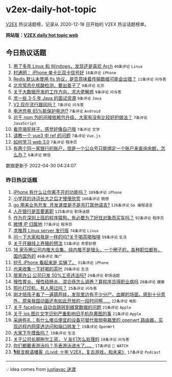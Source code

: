 # v2ex-daily-hot-topic

[V2EX](https://www.v2ex.com/) 热议话题榜，记录从 2020-12-18 日开始的 V2EX 热议话题榜单。

**网站版：[V2EX daily hot topic web](https://boojack.github.io/v2ex-daily-hot-topic-web/)**

## 今日热议话题

<!-- TODAY BEGIN -->

1. [用了多年 Linux 和 Windows，发现还是喜欢 Arch](https://www.v2ex.com/t/850164) `40条评论` `Linux`
1. [村通网： iPhone 单卡比双卡信号好](https://www.v2ex.com/t/850157) `18条评论` `iPhone`
1. [Redis 默认未使用 tls 协议，是否意味着传输数据可能会出错？](https://www.v2ex.com/t/850179) `11条评论` `问与答`
1. [北京常态化核酸检测，要出茧子了](https://www.v2ex.com/t/850183) `9条评论` `北京`
1. [关于大数据开发的工作方向，求大佬解惑](https://www.v2ex.com/t/850167) `9条评论` `问与答`
1. [求一些 3-5 年 Java 的面试资源](https://www.v2ex.com/t/850159) `9条评论` `Java`
1. [V2 现在流行跟风吗？](https://www.v2ex.com/t/850190) `7条评论` `问与答`
1. [电池充电 85%能保护电池!?](https://www.v2ex.com/t/850189) `7条评论` `Android`
1. [对于 npm 包的间接依赖包升级，大家有没有比较好的做法？](https://www.v2ex.com/t/850177) `7条评论` `JavaScript`
1. [看完骆驼祥子，感觉好像自己哦](https://www.v2ex.com/t/850169) `7条评论` `文学`
1. [请教一个 vue3 中 ref 的问题](https://www.v2ex.com/t/850162) `7条评论` `Vue.js`
1. [如何学习 web 3.0](https://www.v2ex.com/t/850160) `7条评论` `程序员`
1. [有两个同一家银行的账户，但是一个公众号只能绑定一个账户来查询余额，怎么办？](https://www.v2ex.com/t/850161) `6条评论` `微信`

数据更新于 2022-04-30 04:24:07

<!-- TODAY END -->

### 昨日热议话题

<!-- YESTERDAY BEGIN -->

1. [iPhone 有什么让你离不开的功能吗？](https://www.v2ex.com/t/849965) `189条评论` `iPhone`
1. [小学背的诗词长大之后才慢慢欣赏](https://www.v2ex.com/t/850010) `160条评论` `随想`
1. [go 用来业务开发, 开发速度是不是吊打其他语言?](https://www.v2ex.com/t/849956) `126条评论` `Go 编程语言`
1. [人在银行是否要离职](https://www.v2ex.com/t/849941) `125条评论` `职场话题`
1. [作为在深圳上班的程序猿狗，有必要为了好找对象而买车吗？](https://www.v2ex.com/t/850017) `92条评论` `程序员`
1. [微博 IP 归属地](https://www.v2ex.com/t/850097) `77条评论` `程序员`
1. [求推荐 Linux server 发行版](https://www.v2ex.com/t/849966) `74条评论` `Linux`
1. [问一下大家和我是一样的吗?关于喝茶喝咖啡](https://www.v2ex.com/t/849961) `59条评论` `生活`
1. [关于开展线上养殖的想法](https://www.v2ex.com/t/849984) `53条评论` `奇思妙想`
1. [18 家币圈公司内推大合集，纯内推不是猎头，一个圈子的，各种职位都有，国内国外的](https://www.v2ex.com/t/849972) `46条评论` `推广`
1. [挖孔 iPhone 看起来是 实锤了。](https://www.v2ex.com/t/850063) `31条评论` `iPhone`
1. [也来收集一下好喝的茶叶](https://www.v2ex.com/t/850039) `29条评论` `生活`
1. [居家办公,公司只发 50%工资违法吗?](https://www.v2ex.com/t/849962) `29条评论` `职场话题`
1. [慢性胃炎、慢性结肠炎、混合痔怎么调养？算程序员得职业病吗](https://www.v2ex.com/t/850013) `28条评论` `健康`
1. [照片打印机，有人用过吗？](https://www.v2ex.com/t/849944) `25条评论` `问与答`
1. [刚才陪孩子看了一遍葫芦娃，发现里边有不少分尸，血腥的场面，感到十分意外，原来我国动画还有如此开放的一段时间啊……](https://www.v2ex.com/t/850123) `22条评论` `电影`
1. [关于 facetime 自动会跳转到蜂窝数据的问题](https://www.v2ex.com/t/850124) `21条评论` `Apple`
1. [关于 ios 图片文字识别严重影响旧手机存黄图的事](https://www.v2ex.com/t/850001) `21条评论` `Apple`
1. [采纳有礼：有什么傻瓜便宜的设备可替代我弱电箱里的 openwrt 路由器，实现远程内网穿透访问和端口转发？](https://www.v2ex.com/t/850136) `19条评论` `OpenWrt`
1. [大家下午摸鱼吗？](https://www.v2ex.com/t/849999) `19条评论` `生活`
1. [关于公司长期拖欠工资， V 友们怎么处理的](https://www.v2ex.com/t/849969) `18条评论` `问与答`
1. [你们都戴表游泳吗？手表游泳进水了。。。](https://www.v2ex.com/t/850099) `17条评论` ` WATCH`
1. [🎙枫言枫语播客《Livid: 十年 V2EX，复古游戏，和未来》](https://www.v2ex.com/t/850074) `17条评论` `Podcast`

<!-- YESTERDAY END -->

---

💡 Idea comes from [justjavac 迷渡](https://github.com/justjavac/)

